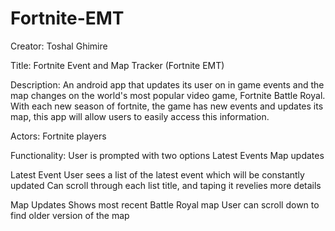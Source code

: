 # Fortnite-EMT

Creator: Toshal Ghimire

Title: Fortnite Event and Map Tracker (Fortnite EMT)

Description: An android app that updates its user on in game events and the map changes on the world's most popular video game, Fortnite Battle Royal. With each new season of fortnite, the game has new events and updates its map, this app will allow users to easily access this information. 

Actors: Fortnite players 

Functionality:
  User is prompted with two options
    Latest Events
    Map updates

Latest Event
    User sees a list of the latest event which will be constantly updated
    Can scroll through each list title, and taping it revelies more details

Map Updates
    Shows most recent Battle Royal map
    User can scroll down to find older version of the map 
